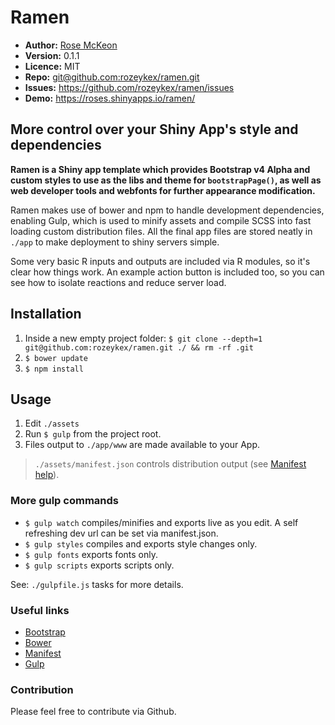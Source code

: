 # Ramen

- **Author:** [Rose McKeon](http://rosemckeon.co.uk)
- **Version:** 0.1.1
- **Licence:** MIT
- **Repo:** [git@github.com:rozeykex/ramen.git](https://github.com/rozeykex/ramen.git)
- **Issues:** https://github.com/rozeykex/ramen/issues
- **Demo:** https://roses.shinyapps.io/ramen/

## More control over your Shiny App's style and dependencies

**Ramen is a Shiny app template which provides Bootstrap v4 Alpha and custom styles to use as the libs and theme for `bootstrapPage()`, as well as web developer tools and webfonts for further appearance modification.**

Ramen makes use of bower and npm to handle development dependencies, enabling Gulp, which is used to minify assets and compile SCSS into fast loading custom distribution files. All the final app files are stored neatly in `./app` to make deployment to shiny servers simple.

Some very basic R inputs and outputs are included via R modules, so it's clear how things work. An example action button is included too, so you can see how to isolate reactions and reduce server load.

## Installation

1. Inside a new empty project folder: `$ git clone --depth=1 git@github.com:rozeykex/ramen.git ./ && rm -rf .git`
2. `$ bower update`
3. `$ npm install`

## Usage 

1. Edit `./assets` 
2. Run `$ gulp` from the project root.
3. Files output to `./app/www` are made available to your App.

> `./assets/manifest.json` controls distribution output (see [Manifest help](https://github.com/austinpray/asset-builder/tree/master/help)).

### More gulp commands

- `$ gulp watch` compiles/minifies and exports live as you edit. A self refreshing dev url can be set via manifest.json.
- `$ gulp styles` compiles and exports style changes only.
- `$ gulp fonts` exports fonts only.
- `$ gulp scripts` exports scripts only.

See: `./gulpfile.js` tasks for more details.

### Useful links

- [Bootstrap](https://v4-alpha.getbootstrap.com/)
- [Bower](https://bower.io/)
- [Manifest](https://github.com/austinpray/asset-builder/tree/master/help)
- [Gulp](http://gulpjs.com/)

### Contribution

Please feel free to contribute via Github.